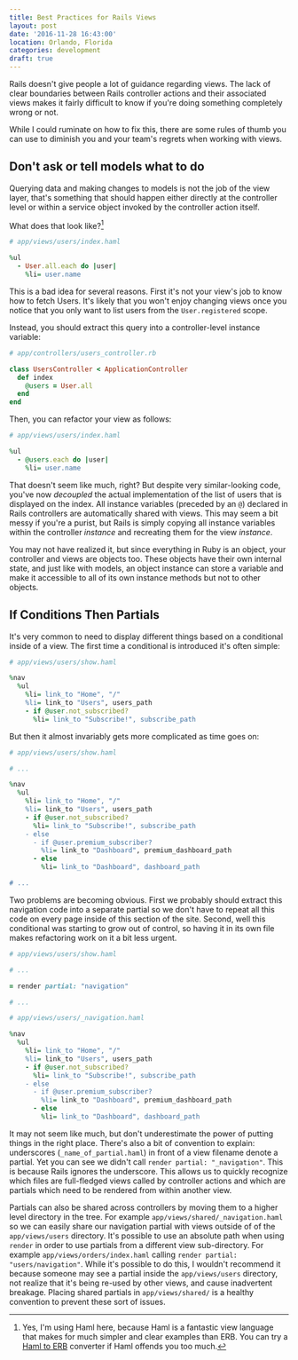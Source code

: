 ```yaml
---
title: Best Practices for Rails Views
layout: post
date: '2016-11-28 16:43:00'
location: Orlando, Florida
categories: development
draft: true
---
```


Rails doesn't give people a lot of guidance regarding views. The lack of clear 
boundaries between Rails controller actions and their associated views makes 
it fairly difficult to know if you're doing something completely wrong or not.

While I could ruminate on how to fix this, there are some rules of thumb you 
can use to diminish you and your team's regrets when working with views.

## Don't ask or tell models what to do

Querying data and making changes to models is not the job of the view layer, 
that's something that should happen either directly at the controller level or 
within a service object invoked by the controller action itself.

What does that look like?[^1]

```ruby
# app/views/users/index.haml

%ul
  - User.all.each do |user|
    %li= user.name
```

This is a bad idea for several reasons. First it's not your view's job to know 
how to fetch Users. It's likely that you won't enjoy changing views once you 
notice that you only want to list users from the `User.registered` scope.

Instead, you should extract this query into a controller-level instance variable:

```ruby
# app/controllers/users_controller.rb

class UsersController < ApplicationController
  def index
    @users = User.all
  end
end
```

Then, you can refactor your view as follows:

```ruby
# app/views/users/index.haml

%ul
  - @users.each do |user|
    %li= user.name
```

That doesn't seem like much, right? But despite very similar-looking code, 
you've now *decoupled* the actual implementation of the list of users that is 
displayed on the index. All instance variables (preceded by an `@`) declared in 
Rails controllers are automatically shared with views. This may seem a bit messy
if you're a purist, but Rails is simply copying all instance variables within 
the controller *instance* and recreating them for the view *instance*. 

You may not have realized it, but since everything in Ruby is an object, your
controller and views are objects too. These objects have their own internal
state, and just like with models, an object instance can store a variable and
make it accessible to all of its own instance methods but not to other objects.

## If Conditions Then Partials

It's very common to need to display different things based on a conditional 
inside of a view. The first time a conditional is introduced it's often simple:

```ruby
# app/views/users/show.haml

%nav
  %ul
    %li= link_to "Home", "/"
    %li= link_to "Users", users_path
    - if @user.not_subscribed?
      %li= link_to "Subscribe!", subscribe_path
```

But then it almost invariably gets more complicated as time goes on:

```ruby
# app/views/users/show.haml

# ...

%nav
  %ul
    %li= link_to "Home", "/"
    %li= link_to "Users", users_path
    - if @user.not_subscribed?
      %li= link_to "Subscribe!", subscribe_path
    - else
      - if @user.premium_subscriber?
        %li= link_to "Dashboard", premium_dashboard_path
      - else
        %li= link_to "Dashboard", dashboard_path

# ...
```

Two problems are becoming obvious. First we probably should extract this 
navigation code into a separate partial so we don't have to repeat all this 
code on every page inside of this section of the site. Second, well this 
conditional was starting to grow out of control, so having it in its own file 
makes refactoring work on it a bit less urgent.

```ruby
# app/views/users/show.haml

# ...

= render partial: "navigation"

# ...
```

```ruby
# app/views/users/_navigation.haml

%nav
  %ul
    %li= link_to "Home", "/"
    %li= link_to "Users", users_path
    - if @user.not_subscribed?
      %li= link_to "Subscribe!", subscribe_path
    - else
      - if @user.premium_subscriber?
        %li= link_to "Dashboard", premium_dashboard_path
      - else
        %li= link_to "Dashboard", dashboard_path
```

It may not seem like much, but don't underestimate the power of putting things 
in the right place. There's also a bit of convention to explain: underscores
(`_name_of_partial.haml`) in front of a view filename denote a partial. Yet you 
can see we didn't call `render partial: "_navigation"`. This is because Rails 
ignores the underscore. This allows us to quickly recognize which files are 
full-fledged views called by controller actions and which are partials which 
need to be rendered from within another view.

Partials can also be shared across controllers by moving them to a higher level
directory in the tree. For example `app/views/shared/_navigation.haml` so we can 
easily share our navigation partial with views outside of of the 
`app/views/users` directory. It's possible to use an absolute path when using 
`render` in order to use partials from a different view sub-directory. For 
example `app/views/orders/index.haml` calling 
`render partial: "users/navigation"`. While it's possible to do this, I wouldn't 
recommend it because someone may see a partial inside the `app/views/users` 
directory, not realize that it's being re-used by other views, and cause 
inadvertent breakage. Placing shared partials in `app/views/shared/` is a 
healthy convention to prevent these sort of issues.
    

[^1]: Yes, I'm using Haml here, because Haml is a fantastic view language that makes for much simpler and clear examples than ERB. You can try a [Haml to ERB][1] converter if Haml offends you too much.

[1]: https://haml2erb.org/
